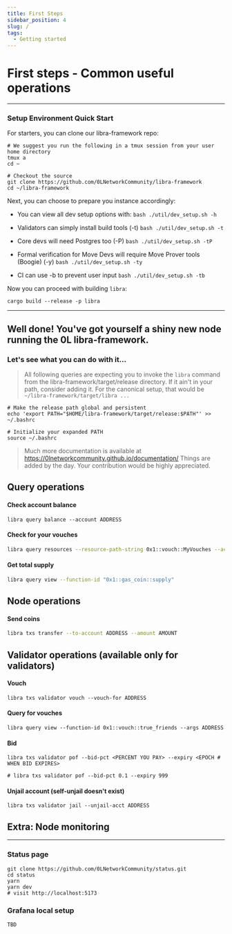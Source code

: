 ```yaml
---
title: First Steps
sidebar_position: 4
slug: /
tags:
  - Getting started
---
```


# First steps - Common useful operations
---

### Setup Environment Quick Start

For starters, you can clone our libra-framework repo:

```
# We suggest you run the following in a tmux session from your user home directory
tmux a
cd ~

# Checkout the source
git clone https://github.com/0LNetworkCommunity/libra-framework
cd ~/libra-framework
```

Next, you can choose to prepare you instance accordingly:

- You can view all dev setup options with:
`bash ./util/dev_setup.sh -h`

- Validators can simply install build tools (-t)
`bash ./util/dev_setup.sh -t`

- Core devs will need Postgres too (-P)
`bash ./util/dev_setup.sh -tP`

- Formal verification for Move Devs will require Move Prover tools (Boogie) (-y)
`bash ./util/dev_setup.sh -ty`

- CI can use -b to prevent user input
`bash ./util/dev_setup.sh -tb`

Now you can proceed with building `libra`:
```
cargo build --release -p libra
```

---

## Well done! You've got yourself a shiny new node running the 0L libra-framework. 

### Let's see what you can do with it...

> All following queries are expecting you to invoke the `libra` command from the libra-framework/target/release directory. If it ain't in your path, consider adding it.
For the canonical setup, that would be `~/libra-framework/target/libra ...`
```
# Make the release path global and persistent
echo 'export PATH="$HOME/libra-framework/target/release:$PATH"' >> ~/.bashrc

# Initialize your expanded PATH
source ~/.bashrc
```

> Much more documentation is available at https://0lnetworkcommunity.github.io/documentation/ Things are added by the day. Your contribution would be highly appreciated.


Query operations
----------------

#### Check account balance

```
libra query balance --account ADDRESS
```

#### Check for your vouches
```bash
libra query resources --resource-path-string 0x1::vouch::MyVouches --account ADDRESS
```

#### Get total supply

```bash
libra query view --function-id "0x1::gas_coin::supply"
```

Node operations
----------------

#### Send coins
```bash
libra txs transfer --to-account ADDRESS --amount AMOUNT
```

Validator operations (available only for validators)
----------------

#### Vouch 
```
libra txs validator vouch --vouch-for ADDRESS
```

#### Query for vouches
```
libra query view --function-id 0x1::vouch::true_friends --args ADDRESS
```

#### Bid
```
libra txs validator pof --bid-pct <PERCENT YOU PAY> --expiry <EPOCH # WHEN BID EXPIRES>

# libra txs validator pof --bid-pct 0.1 --expiry 999
```

#### Unjail account (self-unjail doesn't exist)
```
libra txs validator jail --unjail-acct ADDRESS
```


## Extra: Node monitoring
----------------

### Status page

```
git clone https://github.com/0LNetworkCommunity/status.git
cd status
yarn
yarn dev
# visit http://localhost:5173
```

### Grafana local setup

`TBD`
